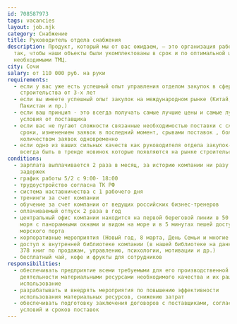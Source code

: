 ```yaml
---
id: 708587973
tags: vacancies
layout: job.njk
category: Снабжение
title: Руководитель отдела снабжения
description: Продукт, который мы от вас ожидаем, — это организация работы отдела
  так, чтобы наши объекты были укомплектованы в срок и по оптимальной цене всеми
  необходимыми ТМЦ.
city: Сочи
salary: от 110 000 руб. на руки
requirements:
  - если у вас уже есть успешный опыт управления отделом закупок в сфере
    строительства от 3-х лет
  - если вы имеете успешный опыт закупок на международном рынке (Китай, Турция,
    Пакистан и пр.)
  - если ваш принцип - это всегда получать самые лучшие цены и самые лучшие
    условия от поставщика
  - если вас не пугают сложности связанные необходимостью поставки с сжатые
    сроки, изменением заявок в последний момент, срывами поставок , большим
    количеством заявок одновременно
  - если одно из ваших сильных качеств как руководителя отдела закупок- это
    всегда быть в тренде новинок которые появляются на рынке строительства
conditions:
  - зарплата выплачивается 2 раза в месяц, за историю компании ни разу не было
    задержек
  - график работы 5/2 с 9:00- 18:00
  - трудоустройство согласна ТК РФ
  - система наставничества с 1 рабочего дня
  - тренинги за счет компании
  - обучение за счет компании от ведущих российских бизнес-тренеров
  - оплачиваемый отпуск 2 раза в год
  - центральный офис компании находится на первой береговой линии в 50 м. от
    моря с панорамными окнами и видом на море и в 5 минутах пешей доступности от
    морского порта
  - корпоративные мероприятия (Новый год, 8 марта, День Семьи и многие другие)
  - доступ к внутренней библиотеке компании (в нашей библиотеке на данный момент
    378 книг по продажам, управлению, психологии, мотивации и др.)
  - бесплатный чай, кофе и фрукты для сотрудников
responsibilities:
  - обеспечивать предприятие всеми требуемыми для его производственной
    деятельности материальными ресурсами необходимого качества и их рациональное
    использование
  - разрабатывать и внедрять мероприятия по повышению эффективности
    использования материальных ресурсов, снижению затрат
  - обеспечивать подготовку заключения договоров с поставщиками, согласование
    условий и сроков поставок
---
```

